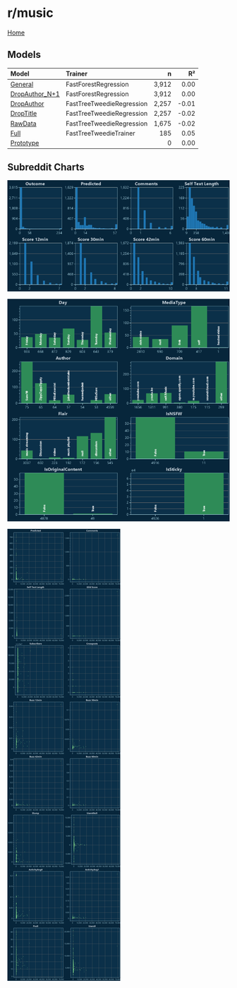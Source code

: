 # r/music

[Home](../index.md)

## Models

|Model|Trainer|n|R²|
|:---|:---|---:|---:|
|[General](models/hunch_music_General.md)|FastForestRegression|3,912|0.00|
|[DropAuthor_N+1](models/hunch_music_DropAuthor_N+1.md)|FastForestRegression|3,912|0.00|
|[DropAuthor](models/hunch_music_DropAuthor.md)|FastTreeTweedieRegression|2,257|-0.01|
|[DropTitle](models/hunch_music_DropTitle.md)|FastTreeTweedieRegression|2,257|-0.02|
|[RawData](models/hunch_music_RawData.md)|FastTreeTweedieRegression|1,675|-0.02|
|[Full](models/hunch_music_Full.md)|FastTreeTweedieTrainer|185|0.05|
|[Prototype](models/hunch_music_Prototype.md)||0|0.00|

## Subreddit Charts

![r/music Distributions](../images/hunch_music_Distributions.png "r/music Distributions")

![r/music Categorical](../images/hunch_music_Catagorical.png "r/music Categorical")

![r/music Correlation](../images/hunch_music_Correlations.png "r/music Correlation")


